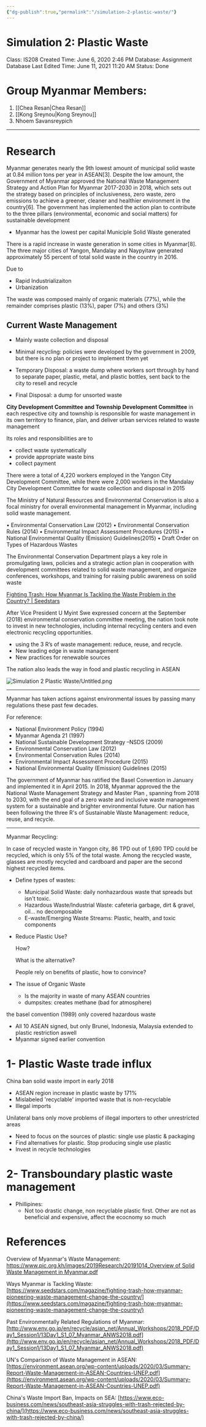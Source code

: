 ```yaml
---
{"dg-publish":true,"permalink":"/simulation-2-plastic-waste/"}
---
```


# Simulation 2: Plastic Waste

Class: IS208
Created Time: June 6, 2020 2:46 PM
Database: Assignment Database
Last Edited Time: June 11, 2021 11:20 AM
Status: Done

# Group  Myanmar Members:

1. [[Chea Resan\|Chea Resan]] 
2. [[Kong Sreynou\|Kong Sreynou]] 
3. Nhoem Savansreypich

---

# Research

[](https://www.pic.org.kh/images/2019Research/20191014_Overview%20of%20Solid%20Waste%20Management%20in%20Myanmar.pdf)

Myanmar generates nearly the 9th lowest amount of municipal solid waste at 0.84 million tons per
year in ASEAN[3]. Despite the low amount, the Government of Myanmar approved the National
Waste Management Strategy and Action Plan for Myanmar 2017-2030 in 2018, which sets out the
strategy based on principles of inclusiveness, zero waste, zero emissions to achieve a greener,
cleaner and healthier environment in the country[6]. The government has implemented the action
plan to contribute to the three pillars (environmental, economic and social matters) for sustainable
development

- Myanmar has the lowest per capital Municiple Solid Waste generated

There is a rapid increase in waste generation in some cities in Myanmar[8]. The three major cities of Yangon, Mandalay and Naypyitaw generated approximately 55 percent of total solid waste in the country in 2016. 

Due to

- Rapid Industrializaiton
- Urbanization

The waste was composed mainly of organic materials (77%), while the remainder comprises plastic (13%), paper (7%) and others (3%)

## Current Waste Management

- Mainly waste collection and disposal
- Minimal recycling: policies were developed by the government in 2009, but there is no plan or project to implement them yet

- Temporary Disposal: a waste dump where workers sort through by hand to separate paper, plastic, metal, and plastic bottles, sent back to the city to resell and recycle
- Final Disposal: a dump for unsorted waste

**City Development Committee and Township Development Committee** in each respective city and township is responsible for waste management in its own territory to finance, plan, and deliver urban services related to waste management

Its roles and responsibilities are to 

- collect waste systematically
- provide appropriate waste bins
- collect payment

There were a total of 4,220 workers employed in the Yangon City Development Committee, while there were 2,000 workers in the Mandalay City Development Committee for waste collection and disposal in 2015

The Ministry of Natural Resources and Environmental Conservation is also a focal ministry for overall environmental management in Myanmar, including solid waste management. 

• Environmental Conservation Law (2012)
• Environmental Conservation Rules (2014)
• Environmental Impact Assessment Procedures (2015)
• National Environmental Quality (Emission) Guidelines(2015)
• Draft Order on Types of Hazardous Wastes

The Environmental Conservation Department plays a key role in promulgating laws, policies and a strategic action plan in cooperation with development committees related to solid waste management, and organize conferences, workshops, and training for raising public awareness on solid waste

[Fighting Trash: How Myanmar Is Tackling the Waste Problem in the Country? | Seedstars](https://www.seedstars.com/magazine/fighting-trash-how-myanmar-pioneering-waste-management-change-the-country/)

After Vice President U Myint Swe expressed concern at the September (2018) environmental conservation committee meeting, the nation took note to invest in new technologies, including internal recycling centers and even electronic recycling opportunities.

- using the 3 R’s of waste management: reduce, reuse, and recycle.
- New leading edge in waste management
- New practices for renewable sources

The nation also leads the way in food and plastic recycling in ASEAN

![Simulation 2 Plastic Waste/Untitled.png](/img/user/assets/Simulation%202%20Plastic%20Waste/Untitled.png)

---

[](http://www.env.go.jp/en/recycle/asian_net/Annual_Workshops/2018_PDF/Day1_Session1/13Day1_S1_07_Myanmar_ANWS2018.pdf)

Myanmar has taken actions against environmental issues by passing many regulations these past few decades. 

For reference:

- National Environment Policy (1994)
- Myanmar Agenda 21 (1997)
- National Sustainable Development Strategy –NSDS (2009)
- Environmental Conservation Law (2012)
- Environmental Conservation Rules (2014)
- Environmental Impact Assessment Procedure (2015)
- National Environmental Quality (Emission) Guidelines (2015)

The government of Myanmar has ratified the Basel Convention in January and implemented it in April 2015. In 2018, Myanmar approved the the National Waste Management Strategy and Master Plan , spanning from 2018 to 2030, with the end goal of a zero waste and inclusive waste management system for a sustainable and brighter environmental future. Our nation has been following the three R's of Sustainable Waste Management: reduce, reuse, and recycle.

[](https://environment.asean.org/wp-content/uploads/2020/03/Summary-Report-Waste-Management-in-ASEAN-Countries-UNEP.pdf)

---

Myanmar Recycling: 

In case of recycled waste in Yangon city, 86 TPD out of 1,690 TPD could be recycled, which is only
5% of the total waste. Among the recycled waste, glasses are mostly recycled and cardboard and
paper are the second highest recycled items.

- Define types of wastes:
    - Municipal Solid Waste: daily nonhazardous waste that spreads but isn't toxic.
    - Hazardous Waste/Industrial Waste: cafeteria garbage, dirt & gravel, oil... no decomposable
    - E-waste/Emerging Waste Streams: Plastic, health, and toxic components
- Reduce Plastic Use?
    
    How?
    
    What is the alternative?
    
    People rely on benefits of plastic, how to convince?
    
- The issue of Organic Waste
    - Is the majority in waste of many ASEAN countries
    - dumpsites: creates methane (bad for atmosphere)

the basel convention (1989) only covered hazardous waste

- All 10 ASEAN signed, but only Brunei, Indonesia, Malaysia extended to plastic restriction aswell
- Myanmar signed earlier convention

# 1- Plastic Waste trade influx

China ban solid waste import in early 2018

- ASEAN region increase in plastic waste by 171%
- Mislabeled 'recyclable' imported waste that is non-recyclable
- Illegal imports

Unilateral bans only move problems of illegal importers to other unrestricted areas

- Need to focus on the sources of plastic: single use plastic & packaging
- Find alternatives for plastic. Stop producing single use plastic
- Invest in recycle technologies

# 2- Transboundary plastic waste management

- Phillipines:
    - Not too drastic change, non recyclable plastic first. Other are not as beneficial and expensive, affect the ecocnomy so much

# References

Overview of Myanmar's Waste Management: [https://www.pic.org.kh/images/2019Research/20191014_Overview of Solid Waste Management in Myanmar.pdf](https://www.pic.org.kh/images/2019Research/20191014_Overview%20of%20Solid%20Waste%20Management%20in%20Myanmar.pdf)

Ways Myanmar is Tackling Waste: [https://www.seedstars.com/magazine/fighting-trash-how-myanmar-pioneering-waste-management-change-the-country/](https://www.seedstars.com/magazine/fighting-trash-how-myanmar-pioneering-waste-management-change-the-country/)

Past Environmentally Related Regulations of Myanmar: [http://www.env.go.jp/en/recycle/asian_net/Annual_Workshops/2018_PDF/Day1_Session1/13Day1_S1_07_Myanmar_ANWS2018.pdf](http://www.env.go.jp/en/recycle/asian_net/Annual_Workshops/2018_PDF/Day1_Session1/13Day1_S1_07_Myanmar_ANWS2018.pdf)

UN's Comparison of Waste Management in ASEAN: [https://environment.asean.org/wp-content/uploads/2020/03/Summary-Report-Waste-Management-in-ASEAN-Countries-UNEP.pdf](https://environment.asean.org/wp-content/uploads/2020/03/Summary-Report-Waste-Management-in-ASEAN-Countries-UNEP.pdf)

China's Waste Import Ban, Impacts on SEA: [https://www.eco-business.com/news/southeast-asia-struggles-with-trash-rejected-by-china/](https://www.eco-business.com/news/southeast-asia-struggles-with-trash-rejected-by-china/)